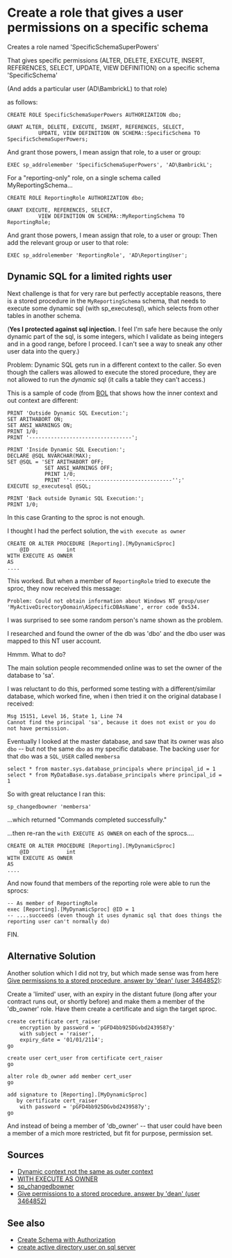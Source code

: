 ﻿# Create a role that gives a user permissions on a specific schema

Creates a role named 'SpecificSchemaSuperPowers'

That gives specific permissions (ALTER, DELETE, EXECUTE, INSERT, REFERENCES, SELECT, UPDATE, VIEW DEFINITION) on a specific schema 'SpecificSchema'

(And adds a particular user (AD\BambrickL) to that role)

as follows:

    CREATE ROLE SpecificSchemaSuperPowers AUTHORIZATION dbo;

    GRANT ALTER, DELETE, EXECUTE, INSERT, REFERENCES, SELECT,
              UPDATE, VIEW DEFINITION ON SCHEMA::SpecificSchema TO SpecificSchemaSuperPowers;

And grant those powers, I mean assign that role, to a user or group:

    EXEC sp_addrolemember 'SpecificSchemaSuperPowers', 'AD\BambrickL';

For a "reporting-only" role, on a single schema called MyReportingSchema...

    CREATE ROLE ReportingRole AUTHORIZATION dbo;

    GRANT EXECUTE, REFERENCES, SELECT,
              VIEW DEFINITION ON SCHEMA::MyReportingSchema TO ReportingRole;

And grant those powers, I mean assign that role, to a user or group:
Then add the relevant group or user to that role:

    EXEC sp_addrolemember 'ReportingRole', 'AD\ReportingUser';

## Dynamic SQL for a limited rights user

Next challenge is that for very rare but perfectly acceptable reasons, there is a stored procedure in the `MyReportingSchema` schema, that needs to execute some dynamic sql (with sp_executesql), which selects from other tables in another schema.

(**Yes I protected against sql injection.** I feel I'm safe here because the only dynamic part of the sql, is some integers, which I validate as being integers and in a good range, before I proceed. I can't see a way to sneak any other user data into the query.)

Problem: Dynamic SQL gets run in a different context to the caller. So even though the callers was allowed to execute the stored procedure, they are not allowed to run the *dynamic* sql (it calls a table they can't access.)

This is a sample of code (from [BOL](https://docs.microsoft.com/en-us/previous-versions/sql/sql-server-2008-r2/ms187051(v=sql.105)?redirectedfrom=MSDN) that shows how the inner context and out context are different:

	PRINT 'Outside Dynamic SQL Execution:';
	SET ARITHABORT ON;
	SET ANSI_WARNINGS ON;
	PRINT 1/0;
	PRINT '---------------------------------';

	PRINT 'Inside Dynamic SQL Execution:';
	DECLARE @SQL NVARCHAR(MAX);
	SET @SQL = 'SET ARITHABORT OFF;
				SET ANSI_WARNINGS OFF;
				PRINT 1/0;
				PRINT ''---------------------------------'';'
	EXECUTE sp_executesql @SQL;

	PRINT 'Back outside Dynamic SQL Execution:';
	PRINT 1/0;

In this case Granting to the sproc is not enough.

I thought I had the perfect solution, the `with execute as owner`

	CREATE OR ALTER PROCEDURE [Reporting].[MyDynamicSproc]
		@ID            int
	WITH EXECUTE AS OWNER
	AS
	....

This worked. But when a member of `ReportingRole` tried to execute the sproc, they now received this message:

	Problem: Could not obtain information about Windows NT group/user 'MyActiveDirectoryDomain\ASpecificDBAsName', error code 0x534.

I was surprised to see some random person's name shown as the problem.

I researched and found the owner of the db was 'dbo' and the dbo user was mapped to this NT user account.

Hmmm. What to do?

The main solution people recommended online was to set the owner of the database to 'sa'.

I was reluctant to do this, performed some testing with a different/similar database, which worked fine, when i then tried it on the original database I received:

	Msg 15151, Level 16, State 1, Line 74
	Cannot find the principal 'sa', because it does not exist or you do not have permission.

Eventually I looked at the master database, and saw that its owner was also `dbo` -- but not the same `dbo` as my specific database. The backing user for that `dbo` was a `SQL_USER` called `membersa`

	select * from master.sys.database_principals where principal_id = 1
	select * from MyDataBase.sys.database_principals where principal_id = 1

So with great reluctance I ran this:

	sp_changedbowner 'membersa'

...which returned "Commands completed successfully."

...then re-ran the `with EXECUTE AS OWNER` on each of the sprocs....

	CREATE OR ALTER PROCEDURE [Reporting].[MyDynamicSproc]
		@ID            int
	WITH EXECUTE AS OWNER
	AS
	....

And now found that members of the reporting role were able to run the sprocs:

	-- As member of ReportingRole
	exec [Reporting].[MyDynamicSproc] @ID = 1
	-- ....succeeds (even though it uses dynamic sql that does things the reporting user can't normally do)

FIN.

## Alternative Solution

Another solution which I did not try, but which made sense was from here [Give permissions to a stored procedure, answer by 'dean' (user 3464852)](https://stackoverflow.com/a/22803561/49):

Create a 'limited' user, with an expiry in the distant future (long after your contract runs out, or shortly before) and make them a member of the 'db_owner' role. Have them create a certificate and sign the target sproc.

	create certificate cert_raiser
		encryption by password = 'pGFD4bb925DGvbd2439587y'
		with subject = 'raiser',
		expiry_date = '01/01/2114';
	go

	create user cert_user from certificate cert_raiser
	go

	alter role db_owner add member cert_user
	go

	add signature to [Reporting].[MyDynamicSproc]
	   by certificate cert_raiser
		with password = 'pGFD4bb925DGvbd2439587y';
	go

And instead of being a member of 'db_owner' -- that user could have been a member of a mich more restricted, but fit for purpose, permission set.

## Sources

- [Dynamic context not the same as outer context](https://docs.microsoft.com/en-us/previous-versions/sql/sql-server-2008-r2/ms187051(v=sql.105)?redirectedfrom=MSDN)
- [WITH EXECUTE AS OWNER](https://docs.microsoft.com/en-us/sql/t-sql/statements/execute-as-clause-transact-sql?view=sql-server-ver15)
- [sp_changedbowner](https://docs.microsoft.com/en-us/sql/relational-databases/system-stored-procedures/sp-changedbowner-transact-sql?view=sql-server-ver15)
- [Give permissions to a stored procedure, answer by 'dean' (user 3464852)](https://stackoverflow.com/a/22803561/49)

## See also

- [Create Schema with Authorization](Create_Schema_Authorization.md)
- [create active directory user on sql server](../sql_server/create_active_directory_user_on_sql_server.md)